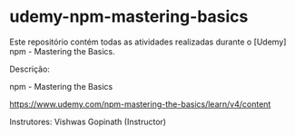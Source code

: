 # udemy-npm-mastering-basics

Este repositório contém todas as atividades realizadas durante o [Udemy] npm - Mastering the Basics.

Descrição:

npm - Mastering the Basics

https://www.udemy.com/npm-mastering-the-basics/learn/v4/content

Instrutores: Vishwas Gopinath (Instructor)